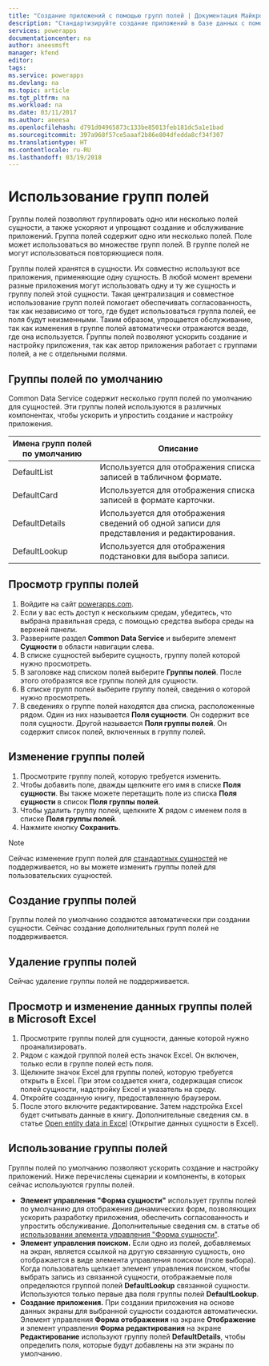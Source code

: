 ```yaml
---
title: "Создание приложений с помощью групп полей | Документация Майкрософт"
description: "Стандартизируйте создание приложений в базе данных с помощью групп полей."
services: powerapps
documentationcenter: na
author: aneesmsft
manager: kfend
editor: 
tags: 
ms.service: powerapps
ms.devlang: na
ms.topic: article
ms.tgt_pltfrm: na
ms.workload: na
ms.date: 03/11/2017
ms.author: aneesa
ms.openlocfilehash: d791d04965873c133be85013feb181dc5a1e1bad
ms.sourcegitcommit: 397a968f57ce5aaaf2b86e804dfedda8cf34f307
ms.translationtype: HT
ms.contentlocale: ru-RU
ms.lasthandoff: 03/19/2018
---
```

# <a name="use-field-groups"></a>Использование групп полей
Группы полей позволяют группировать одно или несколько полей сущности, а также ускоряют и упрощают создание и обслуживание приложений. Группа полей содержит одно или несколько полей. Поле может использоваться во множестве групп полей. В группе полей не могут использоваться повторяющиеся поля.

Группы полей хранятся в сущности. Их совместно используют все приложения, применяющие одну сущность. В любой момент времени разные приложения могут использовать одну и ту же сущность и группу полей этой сущности. Такая централизация и совместное использование групп полей помогает обеспечивать согласованность, так как независимо от того, где будет использоваться группа полей, ее поля будут неизменными. Таким образом, упрощается обслуживание, так как изменения в группе полей автоматически отражаются везде, где она используется. Группы полей позволяют ускорить создание и настройку приложения, так как автор приложения работает с группами полей, а не с отдельными полями.

## <a name="default-field-groups"></a>Группы полей по умолчанию
Common Data Service содержит несколько групп полей по умолчанию для сущностей. Эти группы полей используются в различных компонентах, чтобы ускорить и упростить создание и настройку приложения.

| Имена групп полей по умолчанию | Описание |
| --- | --- |
| DefaultList |Используется для отображения списка записей в табличном формате. |
| DefaultCard |Используется для отображения списка записей в формате карточки. |
| DefaultDetails |Используется для отображения сведений об одной записи для представления и редактирования. |
| DefaultLookup |Используется для отображения подстановки для выбора записи. |

## <a name="view-a-field-group"></a>Просмотр группы полей
1. Войдите на сайт [powerapps.com](https://web.powerapps.com).
2. Если у вас есть доступ к нескольким средам, убедитесь, что выбрана правильная среда, с помощью средства выбора среды на верхней панели.
3. Разверните раздел **Common Data Service** и выберите элемент **Сущности** в области навигации слева.
4. В списке сущностей выберите сущность, группу полей которой нужно просмотреть.
5. В заголовке над списком полей выберите **Группы полей**. После этого отобразятся все группы полей для сущности.
6. В списке групп полей выберите группу полей, сведения о которой нужно просмотреть.
7. В сведениях о группе полей находятся два списка, расположенные рядом. Один из них называется **Поля сущности**. Он содержит все поля сущности. Другой называется **Поля группы полей**. Он содержит список полей, включенных в группу полей.

## <a name="modify-a-field-group"></a>Изменение группы полей
1. Просмотрите группу полей, которую требуется изменить.
2. Чтобы добавить поле, дважды щелкните его имя в списке **Поля сущности**. Вы также можете перетащить поле из списка **Поля сущности** в список **Поля группы полей**.
3. Чтобы удалить группу полей, щелкните **X** рядом с именем поля в списке **Поля группы полей**.
4. Нажмите кнопку **Сохранить**.

> [!NOTE]
> Сейчас изменение групп полей для [стандартных сущностей](guided-learning/manage-data.yml#step-2) не поддерживается, но вы можете изменить группы полей для пользовательских сущностей.

## <a name="creating-a-field-group"></a>Создание группы полей
Группы полей по умолчанию создаются автоматически при создании сущности. Сейчас создание дополнительных групп полей не поддерживается.

## <a name="delete-a-field-group"></a>Удаление группы полей
Сейчас удаление группы полей не поддерживается.

## <a name="view-and-edit-field-group-data-in-microsoft-excel"></a>Просмотр и изменение данных группы полей в Microsoft Excel
1. Просмотрите группы полей для сущности, данные которой нужно проанализировать.
2. Рядом с каждой группой полей есть значок Excel. Он включен, только если в группе полей есть поля.
3. Щелкните значок Excel для группы полей, которую требуется открыть в Excel. При этом создается книга, содержащая список полей сущности, надстройку Excel и указатель на среду.
4. Откройте созданную книгу, предоставленную браузером.
5. После этого включите редактирование. Затем надстройка Excel будет считывать данные в книгу. Дополнительные сведения см. в статье [Open entity data in Excel](data-platform-interactive-excel.md) (Открытие данных сущности в Excel).

## <a name="field-group-usage"></a>Использование группы полей
Группы полей по умолчанию позволяют ускорить создание и настройку приложений. Ниже перечислены сценарии и компоненты, в которых сейчас используются группы полей.

* **Элемент управления "Форма сущности"** использует группы полей по умолчанию для отображения динамических форм, позволяющих ускорить разработку приложения, обеспечить согласованность и упростить обслуживание. Дополнительные сведения см. в статье об [использовании элемента управления "Форма сущности"](entity-form-control.md).
* **Элемент управления поиском.** Если одно из полей, добавляемых на экран, является ссылкой на другую связанную сущность, оно отображается в виде элемента управления поиском (поле выбора). Когда пользователь щелкает элемент управления поиском, чтобы выбрать запись из связанной сущности, отображаемые поля определяются группой полей **DefaultLookup** связанной сущности. Используются только первые два поля группы полей **DefaultLookup**.
* **Создание приложения.** При создании приложения на основе данных экраны для выбранной сущности создаются автоматически. Элемент управления **Форма отображения** на экране **Отображение** и элемент управления **Форма редактирования** на экране **Редактирование** используют группу полей **DefaultDetails**, чтобы определить поля, которые будут добавлены на эти экраны по умолчанию.

